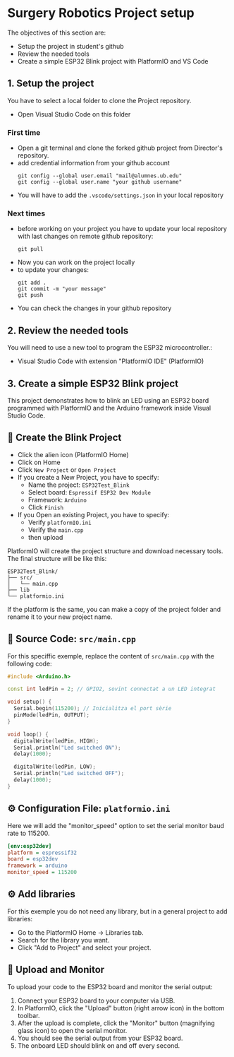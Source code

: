 # **Surgery Robotics Project setup**

The objectives of this section are:
- Setup the project in student's github
- Review the needed tools
- Create a simple ESP32 Blink project with PlatformIO and VS Code

## **1. Setup the project**

You have to select a local folder to clone the Project repository. 
- Open Visual Studio Code on this folder

### First time
- Open a git terminal and clone the forked github project from Director's repository.
- add credential information from your github account
  ````shell
  git config --global user.email "mail@alumnes.ub.edu" 
  git config --global user.name "your github username"
  ````
- You will have to add the `.vscode/settings.json` in your local repository

### Next times
- before working on your project you have to update your local repository with last changes on remote github repository:
  ````shell
  git pull
  ````
- Now you can work on the project locally
- to update your changes:
  ````shell
  git add .
  git commit -m "your message"
  git push
  ````
- You can check the changes in your github repository

## **2. Review the needed tools**

You will need to use a new tool to program the ESP32 microcontroller.:
- Visual Studio Code with extension "PlatformIO IDE" (PlatformIO)


## **3. Create a simple ESP32 Blink project**

This project demonstrates how to blink an LED using an ESP32 board programmed with PlatformIO and the Arduino framework inside Visual Studio Code.

## 🚀 Create the Blink Project

- Click the alien icon (PlatformIO Home)
- Click on Home
- Click `New Project` or `Open Project`
- If you create a New Project, you have to specify:
  - Name the project: `ESP32Test_Blink`
  - Select board: `Espressif ESP32 Dev Module`
  - Framework: `Arduino`
  - Click `Finish`
- If you Open an existing Project, you have to specify:
  - Verify `platformIO.ini`
  - Verify the `main.cpp`
  - then upload

PlatformIO will create the project structure and download necessary tools.
The final structure will be like this:

  ```
  ESP32Test_Blink/
  ├── src/
  │   └── main.cpp
  ├── lib
  └── platformio.ini
  ```

If the platform is the same, you can make a copy of the project folder and rename it to your new project name.

## 🧾 Source Code: `src/main.cpp`

For this speciffic exemple, replace the content of `src/main.cpp` with the following code:
```cpp
#include <Arduino.h>

const int ledPin = 2; // GPIO2, sovint connectat a un LED integrat

void setup() {
  Serial.begin(115200); // Inicialitza el port sèrie
  pinMode(ledPin, OUTPUT);
}

void loop() {
  digitalWrite(ledPin, HIGH);
  Serial.println("Led switched ON");
  delay(1000);

  digitalWrite(ledPin, LOW);
  Serial.println("Led switched OFF");
  delay(1000);
}
```

## ⚙️ Configuration File: `platformio.ini`
Here we will add the "monitor_speed" option to set the serial monitor baud rate to 115200.

```ini
[env:esp32dev]
platform = espressif32
board = esp32dev
framework = arduino
monitor_speed = 115200
```

## ⚙️ Add libraries

For this exemple you do not need any library, but in a general project to add libraries:

- Go to the PlatformIO Home → Libraries tab.
- Search for the library you want.
- Click "Add to Project" and select your project.

## 🚀 Upload and Monitor

To upload your code to the ESP32 board and monitor the serial output:

1. Connect your ESP32 board to your computer via USB.
2. In PlatformIO, click the "Upload" button (right arrow icon) in the bottom toolbar.
3. After the upload is complete, click the "Monitor" button (magnifying glass icon) to open the serial monitor.
4. You should see the serial output from your ESP32 board.
5. The onboard LED should blink on and off every second.